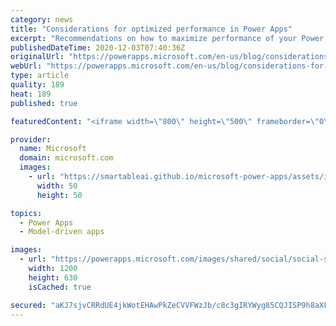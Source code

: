 ```yaml
---
category: news
title: "Considerations for optimized performance in Power Apps"
excerpt: "Recommendations on how to maximize performance of your Power Apps "
publishedDateTime: 2020-12-03T07:40:36Z
originalUrl: "https://powerapps.microsoft.com/en-us/blog/considerations-for-optimized-performance-in-power-apps/"
webUrl: "https://powerapps.microsoft.com/en-us/blog/considerations-for-optimized-performance-in-power-apps/"
type: article
quality: 189
heat: 189
published: true

featuredContent: "<iframe width=\"800\" height=\"500\" frameborder=\"0\" src=\"https://www.youtube.com/embed/jcKoqC9Vfmo\" allow=\"accelerometer; autoplay; encrypted-media; gyroscope; picture-in-picture\" allowfullscreen></iframe>"

provider:
  name: Microsoft
  domain: microsoft.com
  images:
    - url: "https://smartableai.github.io/microsoft-power-apps/assets/images/organizations/microsoft.com-50x50.jpg"
      width: 50
      height: 50

topics:
  - Power Apps
  - Model-driven apps

images:
  - url: "https://powerapps.microsoft.com/images/shared/social/social-share-post-ignite.png"
    width: 1200
    height: 630
    isCached: true

secured: "aKJ7sjvCRRdUE4jkWotEHAwPkZeCVVFWzJb/c8c3gIRYWyg85CQJISP9h8aXFE9qSG/k8/pCuVJsF0Bb1VifIIkoA3QgX65XWJgAS7sqMRmotXw4Mgr+xEr/PP7tafDiKPSvbzk6BpvjYNtevvVJRo4ignJGZyEw90vBhIWHRn7Ab8qUO74nPBpo4yTiRcGvqqHqpeNp/Iz6xNv+sSNxUV/IZkGLnH+uM0RIqIC29ZLB2ynAmkmz8QScro3gJWkSJQ/2jPUaDSm7JIffbrz23cZaJ2PVlP/BjetFfpUuVuHRa9XJu541x/jgvlkjdmJJ4tELp1vtdKig7yjLxI9sgaxbaQyqWsmM7HY8toHpjmR6qLB6Is+updmdsRi5Km/MRBA8u+gO9MYur/Invj2KfH0nXd5l7n6e2uAy7PIgldqsfHRhLCQZrGpgHHcCnVA7NTAS2qm5AT3EfINXVUCJmg==;2nuxuKEYNHbQyDFlg1y8Gg=="
---
```


